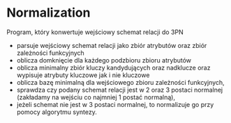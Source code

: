 # Normalization
Program, który konwertuje wejściowy schemat relacji do 3PN
- parsuje wejściowy schemat relacji jako zbiór atrybutów oraz zbiór zależności funkcyjnych
- oblicza domknięcie dla każdego podzbioru zbioru atrybutów
- oblicza minimalny zbiór kluczy kandydujących oraz nadklucze oraz wypisuje atrybuty kluczowe jak i nie kluczowe
- oblicza bazę minimalną dla wejściowego zbioru zależności funkcyjnych,
- sprawdza czy podany schemat relacji jest w 2 oraz 3 postaci normalnej (zakładamy na wejściu co najmniej 1 postać normalną),
- jeżeli schemat nie jest w 3 postaci normalnej, to normalizuje go przy pomocy algorytmu syntezy.
